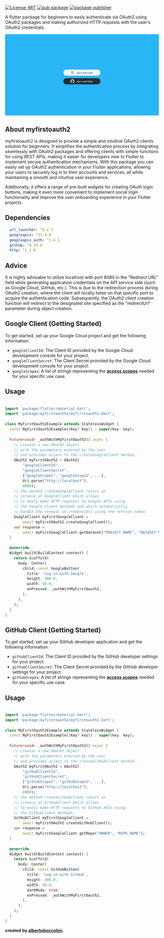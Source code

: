 [![License: MIT](https://img.shields.io/badge/License-MIT-yellow.svg)](https://opensource.org/licenses/MIT) [![pub package](https://img.shields.io/badge/pub-v1.0.2-blue)](https://pub.dev/packages/myfirstoauth2) [![package publisher](https://img.shields.io/badge/publisher-albertoboccolini-blue)](https://pub.dev/packages/myfirstoauth2/publisher)

A flutter package for beginners to easly authenticate via OAuth2 using OAuth2 packages and making authorized HTTP requests with the user's OAuth2 credentials.

![myfirstoauth2image](https://raw.githubusercontent.com/albertoboccolini/myfirstoauth2/main/images/myfirstoauth2.png)

## About myfirstoauth2

myfirstoauth2 is designed to provide a simple and intuitive OAuth2 clients solution for beginners. It simplifies the authentication process by integrating seamlessly with OAuth2 packages and offering clients with simple functions for using REST APIs, making it easier for developers new to Flutter to implement secure authentication mechanisms. With this package you can easily set up OAuth2 authentication in your Flutter applications, allowing your users to securely log in to their accounts and services, all while maintaining a smooth and intuitive user experience.

Additionally, it offers a range of pre-built widgets for creating OAuth login buttons, making it even more convenient to implement social login functionality and improve the user onboarding experience in your Flutter projects.
## Dependencies

```yaml
  url_launcher: ^6.2.1
  googleapis: ^11.4.0
  googleapis_auth: ^1.4.1
  github: ^9.19.0
  http: ^1.1.0
```
## Advice

It is highly advisable to utilize localhost with port 8080 in the "Redirect URL" field while generating application credentials on the API service side (such as Google Cloud, GitHub, etc.). This is due to the redirection process during OAuth2 creation, where the client will locally listen on that specific port to acquire the authentication code. Subsequently, the OAuth2 client creation function will redirect to the designated site specified as the "redirectUrl" parameter during object creation.
## Google Client (Getting Started)

To get started, set up your Google Cloud project and get the following information:

- `googleClientId`: The Client ID provided by the Google Cloud development console for your project.
- `googleClientSecret`: The Client Secret provided by the Google Cloud development console for your project.
- `googleScopes`: A list of strings representing the **[access scopes](https://developers.google.com/identity/protocols/oauth2/scopes)** needed for your specific use case.
## Usage

```dart

import 'package:flutter/material.dart';
import 'package:myfirstoauth2/myfirstoauth2.dart';

class MyFirstOauth2Example extends StatelessWidget {
  const MyFirstOauth2Example({Key? key}) : super(key: key);

  Future<void> _authWithMyFirstOauth2() async {
    // creates a new OAuth2 object
    // with the parameters entered by the user
    // and provides access to the createGoogleClient method.
    OAuth2 myFirstOAuth2 = OAuth2(
        "googleClientId",
        "googleClientSecret",
        ["googleScope1", "googleScope2", ...],
        Uri.parse("http://localhost"),
        8080);
    // the method createGoogleClient return an
    // istance of GoogleClient which allows
    // to easly make HTTP requests to Google APIs using
    // the Google Client methods and which automatically
    // handle the renewal of credentials using the refresh_token.
    GoogleClient myFirstGoogleClient =
        await myFirstOAuth2.createGoogleClient();
    var response =
        await myFirstGoogleClient.getDataset("PROJECT_NAME", "DATASET_NAME");
  }

  @override
  Widget build(BuildContext context) {
    return Scaffold(
      body: Center(
        child: const GoogleButton(
          title: 'Log-in with Google',
          height: 300.0,
          width: 50.0,
          onPressed: _authWithMyFirstOauth2,
        ),
      ),
    );
  }
}
```
## GitHub Client (Getting Started)

To get started, set up your GitHub developer application and get the following information:

- `githubClientId`: The Client ID provided by the GitHub developer settings for your project.
- `githubClientSecret`: The Client Secret provided by the GitHub developer settings for your project.
- `githubScopes`: A list of strings representing the **[access scopes](https://docs.github.com/en/apps/oauth-apps/building-oauth-apps/scopes-for-oauth-apps)** needed for your specific use case.
## Usage

```dart

import 'package:flutter/material.dart';
import 'package:myfirstoauth2/myfirstoauth2.dart';

class MyFirstOauth2Example extends StatelessWidget {
  const MyFirstOauth2Example({Key? key}) : super(key: key);

  Future<void> _authWithMyFirstOauth2() async {
    // creates a new OAuth2 object
    // with the parameters entered by the user
    // and provides access to the createGitHubClient method.
    OAuth2 myFirstOAuth2 = OAuth2(
        "githubClientId",
        "githubClientSecret",
        ["githubScope1", "githubScope2", ...],
        Uri.parse("http://localhost"),
        8080);
    // the method createGitHubClient return an
    // istance of GitHubClient which allows
    // to easly make HTTP requests to GitHub APIs using
    // the GitHubClient methods.
    GitHubClient myFirstGoogleClient =
        await myFirstOAuth2.createGitHubClient();
    var response =
        await myFirstGoogleClient.getRepo("OWNER", "REPO_NAME");
  }

  @override
  Widget build(BuildContext context) {
    return Scaffold(
      body: Center(
        child: const GitHubButton(
          title: 'Log-in with GitHub',
          height: 300.0,
          width: 50.0,
          darkMode: true,
          onPressed: _authWithMyFirstOauth2,
        ),
      ),
    );
  }
}
```

**created by [albertoboccolini](https://github.com/albertoboccolini).**